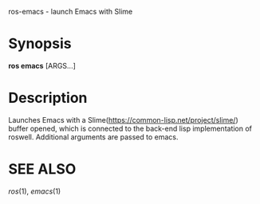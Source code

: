 
ros-emacs - launch Emacs with Slime
# Synopsis

**ros emacs** [ARGS...]

<!-- # subcommands -->

<!-- somecommand -->
 
<!--   : description. end with a period. -->

# Description

Launches Emacs with a Slime(https://common-lisp.net/project/slime/) buffer opened, which is connected to the back-end lisp implementation of roswell.
Additional arguments are passed to emacs.

<!-- # options -->
<!--  -->
<!-- # Environmental Variables -->

# SEE ALSO
_ros_(1), _emacs_(1)

